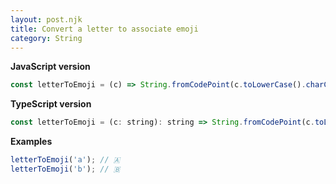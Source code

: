 ```yaml
---
layout: post.njk
title: Convert a letter to associate emoji
category: String
---
```


**JavaScript version**

```js
const letterToEmoji = (c) => String.fromCodePoint(c.toLowerCase().charCodeAt(0) + 127365);
```

**TypeScript version**

```js
const letterToEmoji = (c: string): string => String.fromCodePoint(c.toLowerCase().charCodeAt(0) + 127365);
```

**Examples**

```js
letterToEmoji('a'); // 🇦
letterToEmoji('b'); // 🇧
```
